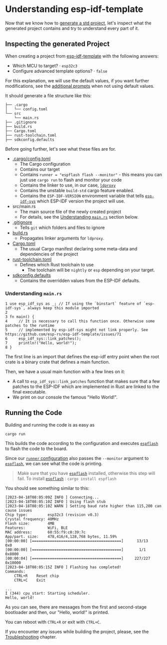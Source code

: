 # Understanding esp-idf-template

Now that we know how to [generate a std project][generate-std], let's inspect what the generated project contains and try to understand every part of it.

[generate-std]: ./index.md

## Inspecting the generated Project

When creating a project from [esp-idf-template][esp-idf-template] with the following answers:
- Which MCU to target? · `esp32c3`
- Configure advanced template options? · `false`

For this explanation, we will use the default values, if you want further modifications, see the [additional prompts][prompts] when not using default values.

It should generate a file structure like this:

```text
├── .cargo
│   └── config.toml
└── src
    └── main.rs
├── .gitignore
├── build.rs
├── Cargo.toml
├── rust-toolchain.toml
├── sdkconfig.defaults
```

Before going further, let's see what these files are for.

- [.cargo/config.toml][config-toml]
    - The Cargo configuration
    - Contains our target
    - Contains `runner = "espflash flash --monitor"` - this means you can just use `cargo run` to flash and monitor your code
    - Contains the linker to use, in our case, [`ldproxy`][ldproxy]
    - Contains the unstable `build-std` cargo feature enabled.
    - Contains the `ESP-IDF-VERSION` environment variable that tells [`esp-idf-sys`][esp-idf-sys] which ESP-IDF version the project will use.
- src/main.rs
    - The main source file of the newly created project
    - For details, see the [Understanding `main.rs`][main-rs] section below.
- [.gitignore][gitignore]
    - Tells `git` which folders and files to ignore
- [build.rs][build-rs]
    - Propagates linker arguments for `ldproxy`.
- [Cargo.toml][cargo-toml]
    - The usual Cargo manifest declaring some meta-data and dependencies of the project
- [rust-toolchain.toml][rust-toolchain-toml]
    - Defines which Rust toolchain to use
      - The toolchain will be `nightly` or `esp` depending on your target.
- [sdkconfig.defaults][sdkconfig-defaults]
    - Contains the overridden values from the ESP-IDF defaults.

[esp-idf-template]: https://github.com/esp-rs/esp-idf-template
[prompts]: https://github.com/esp-rs/esp-idf-template#generate-the-project
[main-rs]:#understanding-mainrs
[config-toml]: https://doc.rust-lang.org/cargo/reference/config.html
[ldproxy]: https://github.com/esp-rs/embuild/tree/master/ldproxy
[esp-idf-sys]: https://github.com/esp-rs/esp-idf-sys
[gitignore]: https://git-scm.com/docs/gitignore
[build-rs]: https://doc.rust-lang.org/cargo/reference/build-scripts.html
[cargo-toml]: https://doc.rust-lang.org/cargo/reference/manifest.html
[rust-toolchain-toml]: https://rust-lang.github.io/rustup/overrides.html#the-toolchain-file
[sdkconfig-defaults]: https://docs.espressif.com/projects/esp-idf/en/latest/esp32/api-guides/build-system.html#custom-sdkconfig-defaults

### Understanding `main.rs`

```rust,ignore
1 use esp_idf_sys as _; // If using the `binstart` feature of `esp-idf-sys`, always keep this module imported
2
3 fn main() {
4     // It is necessary to call this function once. Otherwise some patches to the runtime
5     // implemented by esp-idf-sys might not link properly. See https://github.com/esp-rs/esp-idf-template/issues/71
6     esp_idf_sys::link_patches();
7     println!("Hello, world!");
8 }
```

The first line is an import that defines the esp-idf entry point when the root crate is a binary crate that defines a main function.

Then, we have a usual main function with a  few lines on it:
- A call to `esp_idf_sys::link_patches` function that makes sure that a few patches to the ESP-IDF which are implemented in Rust are linked to the final executable.
- We print on our console the famous "Hello World!".

## Running the Code

Building and running the code is as easy as

```shell
cargo run
```

This builds the code according to the configuration and executes [`espflash`][espflash]  to flash the code to the board.

Since our [`runner` configuration][runner-config] also passes the `--monitor` argument to [`espflash`][espflash], we can see what the code is printing.

> Make sure that you have [`espflash`][espflash] installed, otherwise this step will fail. To install [`espflash`][espflash] :
> `cargo install espflash`

You should see something similar to this:

```text
[2023-04-18T08:05:09Z INFO ] Connecting...
[2023-04-18T08:05:10Z INFO ] Using flash stub
[2023-04-18T08:05:10Z WARN ] Setting baud rate higher than 115,200 can cause issues
Chip type:         esp32c3 (revision v0.3)
Crystal frequency: 40MHz
Flash size:        4MB
Features:          WiFi, BLE
MAC address:       60:55:f9:c0:39:7c
App/part. size:    478,416/4,128,768 bytes, 11.59%
[00:00:00] [========================================]      13/13      0x0
[00:00:00] [========================================]       1/1       0x8000
[00:00:04] [========================================]     227/227     0x10000
[2023-04-18T08:05:15Z INFO ] Flashing has completed!
Commands:
    CTRL+R    Reset chip
    CTRL+C    Exit

...
I (344) cpu_start: Starting scheduler.
Hello, world!
```

As you can see, there are messages from the first and second-stage bootloader and then, our "Hello, world!" is printed.

You can reboot with `CTRL+R` or exit with `CTRL+C`.

If you encounter any issues while building the project, please, see the [Troubleshooting][troubleshooting] chapter.

[espflash]: https://github.com/esp-rs/espflash/tree/main/espflash
[runner-config]: https://doc.rust-lang.org/cargo/reference/config.html#targettriplerunner
[troubleshooting]: ../../misc/troubleshooting.md

